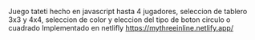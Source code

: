 Juego tateti hecho en javascript
hasta 4 jugadores, seleccion de tablero 3x3 y 4x4, seleccion de color y eleccion del tipo de boton circulo o cuadrado
Implementado en netlifly
https://mythreeinline.netlify.app/
